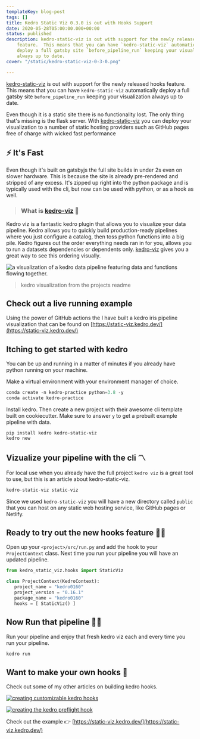 ```yaml
---
templateKey: blog-post
tags: []
title: Kedro Static Viz 0.3.0 is out with Hooks Support
date: 2020-05-28T05:00:00.000+00:00
status: published
description: kedro-static-viz is out with support for the newly released hooks
    feature.  This means that you can have `kedro-static-viz` automatically
    deploy a full gatsby site `before_pipeline_run` keeping your visualization
    always up to date.
cover: "/static/kedro-static-viz-0-3-0.png"

---
```

[kedro-static-viz](https://github.com/WaylonWalker/kedro-static-viz) is out with support for the newly released hooks feature.  This means that you can have `kedro-static-viz` automatically deploy a full gatsby site `before_pipeline_run` keeping your visualization always up to date.



Even though it is a static site there is no functionality lost.  The only thing that's missing is the flask server.  With [kedro-static-viz](https://github.com/WaylonWalker/kedro-static-viz) you can deploy your visualization to a number of static hosting providers such as GitHub pages free of charge with wicked fast performance

## ⚡ It's Fast

Even though it's built on gatsbyjs the full site builds in under 2s even on slower hardware.  This is because the site is already pre-rendered and stripped of any excess.  It's zipped up right into the python package and is typically used with the cli, but now can be used with python, or as a hook as well.

> ### What is [kedro-viz](https://github.com/quantumblacklabs/kedro-viz) 🤔

Kedro viz is a fantastic kedro plugin that allows you to visualize your data pipeline.  Kedro allows you to quickly build production-ready pipelines where you just configure a catalog, then toss python functions into a big pile.  Kedro figures out the order everything needs ran in for you, allows you to run a datasets dependencies or dependents only.  [kedro-viz](https://github.com/quantumblacklabs/kedro-viz) gives you a great way to see this ordering visually.

![a visualization of a kedro data pipeline featuring data and functions flowing together.](https://images.waylonwalker.com/pipeline_visualisation-1.png "kedro visualization")

> kedro visualization from the projects readme

## Check out a live running example

Using the power of GitHub actions the I have built a kedro iris pipeline visualization that can be found on [https://static-viz.kedro.dev/](https://static-viz.kedro.dev/)

## Itching to get started with kedro

You can be up and running in a matter of minutes if you already have python running on your machine.

Make a virtual environment with your environment manager of choice.

``` python
conda create -n kedro-practice python=3.8 -y
conda activate kedro-practice
```

Install kedro. Then create a new project with their awesome cli template built on cookiecutter. Make sure to answer `y` to get a prebuilt example pipeline with data.

    pip install kedro kedro-static-viz
    kedro new

## Vizualize your pipeline with the cli 〽

For local use when you already have the full project `kedro viz` is a great tool to use, but this is an article about kedro-static-viz.

``` python
kedro-static-viz static-viz
```

Since we used `kedro-static-viz` you will have a new directory called `public` that you can host on any static web hosting service, like GitHub pages or Netlify.

## Ready to try out the new hooks feature 🙋‍♀️

Open up your `<project>/src/run.py` and add the hook to your `ProjectContext` class.  Next time you run your pipeline you will have an updated pipeline.

``` python
from kedro_static_viz.hooks import StaticViz

class ProjectContext(KedroContext):
   project_name = "kedro0160"
   project_version = "0.16.1"
   package_name = "kedro0160"
   hooks = [ StaticViz() ]
```

## Now Run that pipeline 🏃‍♀️

Run your pipeline and enjoy that fresh kedro viz each and every time you run your pipeline.

``` bash
kedro run
```

## Want to make your own hooks 🎣

Check out some of my other articles on building kedro hooks.

[![creating customizable kedro hooks](https://images.waylonwalker.com/configurable-kedro-hooks.png)](https://waylonwalker.com/kedro-class-hooks/)

[![creating the kedro preflight hook](https://images.waylonwalker.com/kedro-hooks.png)](https://waylonwalker.com/creating-the-kedro-preflight-hook/)

Check out the example 👉 [https://static-viz.kedro.dev/](https://static-viz.kedro.dev/)
